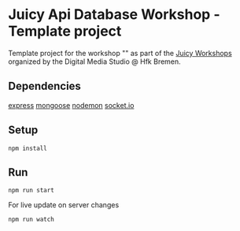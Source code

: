 # Juicy Api Database Workshop - Template project

Template project for the workshop "" as part of the [Juicy Workshops](https://github.com/digitalmediabremen/juicy-workshops) organized by the Digital Media Studio @ Hfk Bremen.

## Dependencies

[express](https://www.npmjs.com/package/express)
[mongoose](https://www.npmjs.com/package/mongoose)
[nodemon](https://www.npmjs.com/package/nodemon)
[socket.io](https://socket.io/)

## Setup

```
npm install
```

## Run

```
npm run start
```

For live update on server changes

```
npm run watch
```
